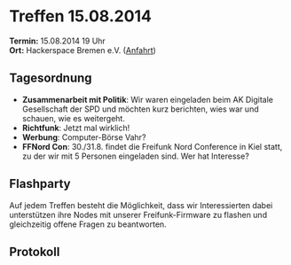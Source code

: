 # Treffen 15.08.2014

**Termin:** 15.08.2014 19 Uhr
<br>
**Ort:** Hackerspace Bremen e.V. ([Anfahrt](https://www.hackerspace-bremen.de/anfahrt/))

## Tagesordnung
* **Zusammenarbeit mit Politik**: Wir waren eingeladen beim AK Digitale Gesellschaft der SPD und möchten kurz berichten, wies war und schauen, wie es weitergeht.
* **Richtfunk**: Jetzt mal wirklich!
* **Werbung**: Computer-Börse Vahr?
* **FFNord Con**: 30./31.8. findet die Freifunk Nord Conference in Kiel statt, zu der wir mit 5 Personen eingeladen sind. Wer hat Interesse?

## Flashparty 
Auf jedem Treffen besteht die Möglichkeit, dass wir Interessierten dabei unterstützen ihre Nodes mit unserer Freifunk-Firmware zu flashen und gleichzeitig offene Fragen zu beantworten.

## Protokoll
